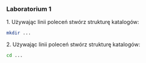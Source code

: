 ### Laboratorium 1

1\. Używając linii poleceń stwórz strukturę katalogów:

```sh
mkdir ...
```

2\. Używając linii poleceń stwórz strukturę katalogów:
```sh
cd ...
```
